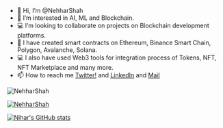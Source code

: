 - 👋 Hi, I’m @NehharShah
- 👀 I’m interested in AI, ML and Blockchain.
- 💻 I’m looking to collaborate on projects on Blockchain development platforms.
- 🔨 I have created smart contracts on Ethereum, Binance Smart Chain, Polygon, Avalanche, Solana.
- 💻 I also have used Web3 tools for integration process of Tokens, NFT, NFT Marketplace and many more.
- 📫 How to reach me [Twitter!](https://twitter.com/Niharshah990) and [LinkedIn](https://www.linkedin.com/in/nihar-shah-139331106/) and [Mail](nehharshah@gmail.com)

<p align="left"> <img src="https://komarev.com/ghpvc/?username=parth2412&label=Profile%20views&color=0e75b6&style=flat" alt="NehharShah" /> </p>

<p align="left"> <a href="https://github.com/ryo-ma/github-profile-trophy"><img src="https://github-profile-trophy.vercel.app/?username=NehharShah" alt="NehharShah" /></a> </p>

<!---
NehharShah/NehharShah is a ✨ special ✨ repository because its `README.md` (this file) appears on your GitHub profile.
You can click the Preview link to take a look at your changes.
--->

[![Nihar's GitHub stats](https://github-readme-stats.vercel.app/api?username=NehharShah)](https://github.com/NehharShah/github-readme-stats)
